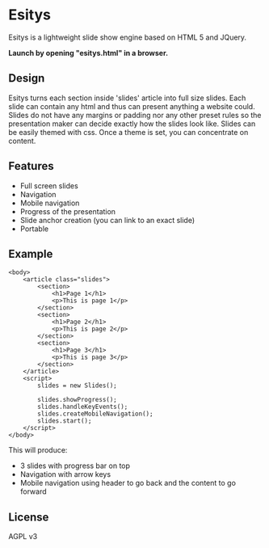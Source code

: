 Esitys
=====

Esitys is a lightweight slide show engine based on HTML 5 and JQuery.

**Launch by opening "esitys.html" in a browser.**

Design
----
Esitys turns each section inside 'slides' article into full size slides.
Each slide can contain any html and thus can present anything a website could.
Slides do not have any margins or padding nor any other preset rules so the presentation maker can decide exactly how the slides look like.
Slides can be easily themed with css. Once a theme is set, you can concentrate on content.

Features
----
- Full screen slides
- Navigation
- Mobile navigation
- Progress of the presentation
- Slide anchor creation (you can link to an exact slide)
- Portable

Example
----
```
<body>
	<article class="slides">
		<section>
			<h1>Page 1</h1>
			<p>This is page 1</p>
		</section>
		<section>
			<h1>Page 2</h1>
			<p>This is page 2</p>
		</section>
		<section>
			<h1>Page 3</h1>
			<p>This is page 3</p>
		</section>
	</article>
	<script>
		slides = new Slides();

		slides.showProgress();
		slides.handleKeyEvents();
		slides.createMobileNavigation();
		slides.start();
	</script>
</body>
```

This will produce:
- 3 slides with progress bar on top
- Navigation with arrow keys
- Mobile navigation using header to go back and the content to go forward

License
----
AGPL v3

